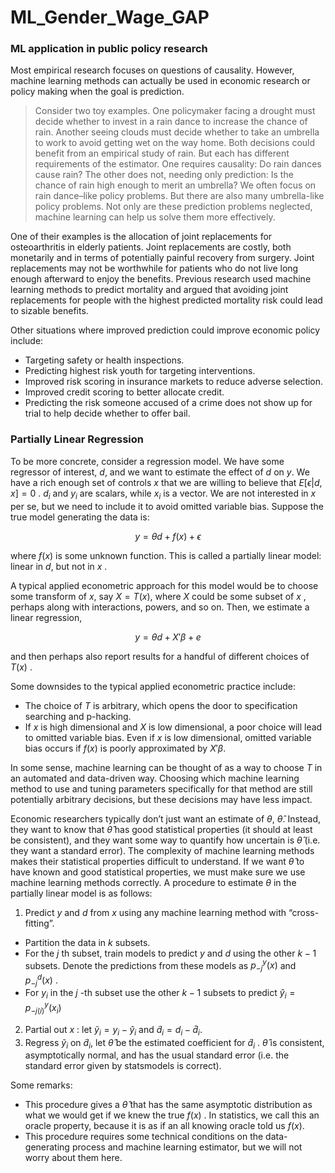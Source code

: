 # ML_Gender_Wage_GAP

### ML application in public policy research 

Most empirical research focuses on questions of
causality. However, machine learning methods can actually be used
in economic research or policy making when the goal is prediction.

> Consider two toy examples. One policymaker facing a drought must
decide whether to invest in a rain dance to increase the chance
of rain.  Another seeing clouds must decide whether to take an
umbrella to work to avoid getting wet on the way home. Both
decisions could benefit from an empirical study of rain. But each
has different requirements of the estimator. One requires
causality: Do rain dances cause rain? The other does not, needing
only prediction: Is the chance of rain high enough to merit an
umbrella?  We often focus on rain dance–like policy problems. But
there are also many umbrella-like policy problems.  Not only are
these prediction problems neglected, machine learning can help
us solve them more effectively.

One of their examples is the allocation of joint replacements for
osteoarthritis in elderly patients. Joint replacements are costly,
both monetarily and in terms of potentially painful recovery from
surgery. Joint replacements may not be worthwhile for patients who do
not live long enough afterward to enjoy the
benefits. Previous research used machine learning methods to
predict mortality and argued that avoiding joint replacements
for people with the highest predicted mortality risk could lead to
sizable benefits.

Other situations where improved prediction could improve economic
policy include:

- Targeting safety or health inspections.  
- Predicting highest risk youth for targeting interventions.  
- Improved risk scoring in insurance markets to reduce adverse
  selection.  
- Improved credit scoring to better allocate credit.  
- Predicting the risk someone accused of a crime does not show up for
  trial to help decide whether to offer bail.

### Partially Linear Regression

To be more concrete, consider a regression model.  We have some
regressor of interest, $d$, and we want to estimate the effect of $d$
on $y$. We have a rich enough set of controls $x$ that we are willing to
believe that $E[\epsilon|d,x] = 0$ . $d_i$ and $y_i$ are scalars, while
$x_i$ is a vector. We are not interested in $x$ per se, but we need to
include it to avoid omitted variable bias. Suppose the true model
generating the data is:

$$
y = \theta d + f(x) + \epsilon
$$

where $f(x)$ is some unknown function. This is called a
partially linear model: linear in $d$, but not in
$x$ .

A typical applied econometric approach for this model would
be to choose some transform of $x$, say $X = T(x)$, where $X$
could be some subset of $x$ , perhaps along with interactions, powers, and
so on. Then, we estimate a linear regression,

$$
y = \theta d + X'\beta + e
$$

and then perhaps also report results for a handful of different
choices of $T(x)$ .

Some downsides to the typical applied econometric practice
include:

- The choice of $T$ is arbitrary, which opens the door to specification
  searching and p-hacking.  
- If $x$ is high dimensional and $X$ is low dimensional, a poor
  choice will lead to omitted variable bias. Even if $x$ is low
  dimensional, omitted variable bias occurs if $f(x)$ is poorly approximated by $X'\beta$.  


In some sense, machine learning can be thought of as a way to
choose $T$ in an automated and data-driven way. Choosing which machine learning method
to use and tuning parameters specifically for that method are still potentially arbitrary
decisions, but these decisions may have less impact.

Economic researchers typically don’t just want an estimate of
$\theta$, $\hat{\theta}$. Instead, they want to know that
$\hat{\theta}$ has good statistical properties (it should at
least be consistent), and they want some way to quantify how uncertain is
$\hat{\theta}$ (i.e. they want a standard error). The complexity
of machine learning methods makes their statistical properties
difficult to understand. If we want $\hat{\theta}$ to have
known and good statistical properties, we must make sure we use machine
learning methods correctly.  A procedure to estimate
$\theta$ in the partially linear model is as follows:

1. Predict $y$ and $d$ from $x$ using any machine
  learning method with “cross-fitting”.  
  - Partition the data in $k$ subsets.  
  - For the $j$ th subset, train models to predict $y$ and $d$
    using the other $k-1$ subsets. Denote the predictions from
    these models as $p^y_{-j}(x)$ and $p^d_{-j}(x)$ .  
  - For $y_i$ in the $j$ -th subset use the other
    $k-1$ subsets to predict $\hat{y}_i = p^y_{-j(i)}(x_i)$  
2. Partial out $x$ : let $\tilde{y}_i = y_i - \hat{y}_i$
  and $\tilde{d}_i = d_i - \hat{d}_i$.  
3. Regress $\tilde{y}_i$ on $\tilde{d}_i$, let
  $\hat{\theta}$ be the estimated coefficient for
  $\tilde{d}_i$ . $\hat{\theta}$ is consistent,
  asymptotically normal, and has the usual standard error (i.e. the
  standard error given by statsmodels is correct).  


Some remarks:

- This procedure gives a $\hat{\theta}$ that has the same
  asymptotic distribution as what we would get if we knew the true
  $f(x)$ . In statistics, we call this an oracle property,
  because it is as if an all knowing oracle told us $f(x)$.  
- This procedure requires some technical conditions on the data-generating
  process and machine learning estimator, but we will not worry about them here.  

